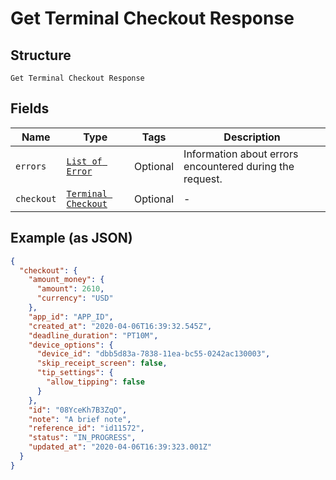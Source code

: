 
# Get Terminal Checkout Response

## Structure

`Get Terminal Checkout Response`

## Fields

| Name | Type | Tags | Description |
|  --- | --- | --- | --- |
| `errors` | [`List of Error`](../../doc/models/error.md) | Optional | Information about errors encountered during the request. |
| `checkout` | [`Terminal Checkout`](../../doc/models/terminal-checkout.md) | Optional | - |

## Example (as JSON)

```json
{
  "checkout": {
    "amount_money": {
      "amount": 2610,
      "currency": "USD"
    },
    "app_id": "APP_ID",
    "created_at": "2020-04-06T16:39:32.545Z",
    "deadline_duration": "PT10M",
    "device_options": {
      "device_id": "dbb5d83a-7838-11ea-bc55-0242ac130003",
      "skip_receipt_screen": false,
      "tip_settings": {
        "allow_tipping": false
      }
    },
    "id": "08YceKh7B3ZqO",
    "note": "A brief note",
    "reference_id": "id11572",
    "status": "IN_PROGRESS",
    "updated_at": "2020-04-06T16:39:323.001Z"
  }
}
```

